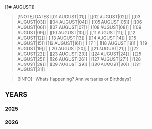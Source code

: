  [[✱ AUGUST]]

> [!NOTE] DATES
> [[01 AUGUST|01]] | [[02 AUGUST|02]] | [[03 AUGUST|03]] | [[04 AUGUST|04]] | [[05 AUGUST|05]] | [[06 AUGUST|06]] | [[07 AUGUST|07]] | [[08 AUGUST|08]] | [[09 AUGUST|09]] | [[10 AUGUST|10]] | [[11 AUGUST|11]] | [[12 AUGUST|12]] | [[13 AUGUST|13]] | [[14 AUGUST|14]] | [[15 AUGUST|15]]
> [[16 AUGUST|16]] | [ 17 ] | [[18 AUGUST|18]] | [[19 AUGUST|19]] | [[20 AUGUST|20]] | [[21 AUGUST|21]] | [[22 AUGUST|22]] | [[23 AUGUST|23]] | [[24 AUGUST|24]] | [[25 AUGUST|25]] | [[26 AUGUST|26]] | [[27 AUGUST|27]] | [[28 AUGUST|28]] | [[29 AUGUST|29]] | [[30 AUGUST|30]] | [[31 AUGUST|31]]

> [!INFO]- Whats Happening?
> Anniversaries or Birthdays? 
## YEARS
### 2025

### 2026